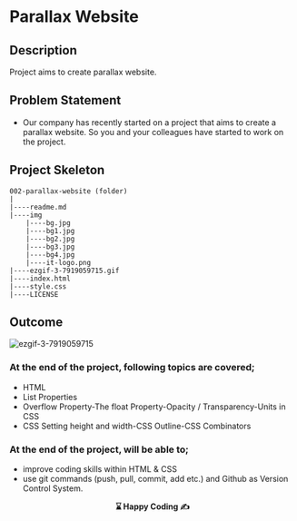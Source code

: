 # Parallax Website

## Description

Project aims to create parallax website.

## Problem Statement

- Our company has recently started on a project that aims to create a parallax website. So you and your colleagues have started to work on the project.

## Project Skeleton

```
002-parallax-website (folder)
|
|----readme.md
|----img
    |----bg.jpg
    |----bg1.jpg
    |----bg2.jpg
    |----bg3.jpg
    |----bg4.jpg
    |----it-logo.png
|----ezgif-3-7919059715.gif
|----index.html
|----style.css
|----LICENSE
```

## Outcome

![ezgif-3-7919059715](https://github.com/omrfrkcpr/Parallax_Web_Page/assets/77440899/8f46cca3-d264-46f9-af80-ab7e203bf0a8)

### At the end of the project, following topics are covered;

- HTML
- List Properties
- Overflow Property-The float Property-Opacity / Transparency-Units in CSS
- CSS Setting height and width-CSS Outline-CSS Combinators

### At the end of the project, will be able to;

- improve coding skills within HTML & CSS
- use git commands (push, pull, commit, add etc.) and Github as Version Control System.
  
<p align="center"> <strong>⌛ Happy Coding  ✍ </strong> </p>
